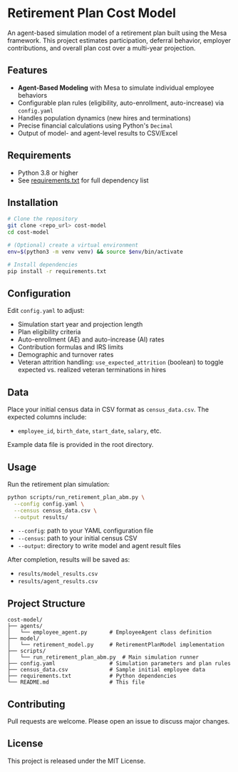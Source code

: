 # Retirement Plan Cost Model

An agent-based simulation model of a retirement plan built using the Mesa framework. This project estimates participation, deferral behavior, employer contributions, and overall plan cost over a multi-year projection.

## Features

- **Agent-Based Modeling** with Mesa to simulate individual employee behaviors
- Configurable plan rules (eligibility, auto-enrollment, auto-increase) via `config.yaml`
- Handles population dynamics (new hires and terminations)
- Precise financial calculations using Python's `Decimal`
- Output of model- and agent-level results to CSV/Excel

## Requirements

- Python 3.8 or higher
- See [requirements.txt](requirements.txt) for full dependency list

## Installation

```bash
# Clone the repository
git clone <repo_url> cost-model
cd cost-model

# (Optional) create a virtual environment
env=$(python3 -m venv venv) && source $env/bin/activate

# Install dependencies
pip install -r requirements.txt
```

## Configuration

Edit `config.yaml` to adjust:

- Simulation start year and projection length
- Plan eligibility criteria
- Auto-enrollment (AE) and auto-increase (AI) rates
- Contribution formulas and IRS limits
- Demographic and turnover rates
- Veteran attrition handling: `use_expected_attrition` (boolean) to toggle expected vs. realized veteran terminations in hires

## Data

Place your initial census data in CSV format as `census_data.csv`. The expected columns include:

- `employee_id`, `birth_date`, `start_date`, `salary`, etc.

Example data file is provided in the root directory.

## Usage

Run the retirement plan simulation:

```bash
python scripts/run_retirement_plan_abm.py \
  --config config.yaml \
  --census census_data.csv \
  --output results/
```

- `--config`: path to your YAML configuration file
- `--census`: path to your initial census CSV
- `--output`: directory to write model and agent result files

After completion, results will be saved as:

- `results/model_results.csv`
- `results/agent_results.csv`

## Project Structure

```
cost-model/
├── agents/
│   └── employee_agent.py       # EmployeeAgent class definition
├── model/
│   └── retirement_model.py     # RetirementPlanModel implementation
├── scripts/
│   └── run_retirement_plan_abm.py  # Main simulation runner
├── config.yaml                 # Simulation parameters and plan rules
├── census_data.csv             # Sample initial employee data
├── requirements.txt            # Python dependencies
└── README.md                   # This file
```

## Contributing

Pull requests are welcome. Please open an issue to discuss major changes.

## License

This project is released under the MIT License.
